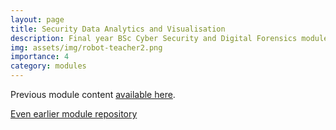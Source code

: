 ```yaml
---
layout: page
title: Security Data Analytics and Visualisation
description: Final year BSc Cyber Security and Digital Forensics module (2017-2024)
img: assets/img/robot-teacher2.png
importance: 4
category: modules
---
```


Previous module content <a href="http://pa-legg.github.io/sdav/">available here</a>.

[Even earlier module repository](https://github.com/pa-legg/sdav-module)
